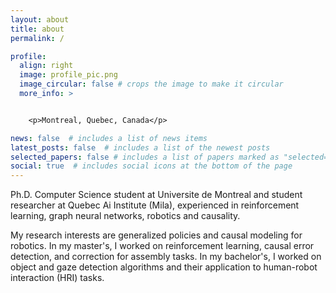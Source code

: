 ```yaml
---
layout: about
title: about
permalink: /

profile:
  align: right
  image: profile_pic.png
  image_circular: false # crops the image to make it circular
  more_info: >


    <p>Montreal, Quebec, Canada</p>

news: false  # includes a list of news items
latest_posts: false  # includes a list of the newest posts
selected_papers: false # includes a list of papers marked as "selected={true}"
social: true  # includes social icons at the bottom of the page
---
```


Ph.D. Computer Science student at Universite de Montreal and student researcher at Quebec Ai Institute (Mila), experienced in reinforcement learning, graph neural networks, robotics and causality. 

My research interests are generalized policies and causal modeling for robotics. In my master's, I worked on reinforcement learning, causal error detection, and correction for assembly tasks. In my bachelor's, I worked on object and gaze detection algorithms and their application to human-robot interaction (HRI) tasks. 
